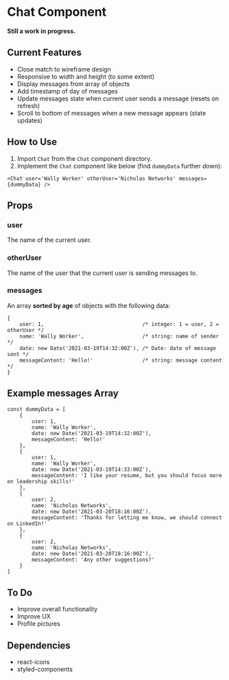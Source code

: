 # Chat Component

**Still a work in progress.**


## Current Features
- Close match to wireframe design
- Responsive to width and height (to some extent)
- Display messages from array of objects
- Add timestamp of day of messages
- Update messages state when current user sends a message (resets on refresh)
- Scroll to bottom of messages when a new message appears (state updates)


## How to Use
1. Import ```Chat``` from the ```Chat``` component directory.
2. Implement the ```Chat``` component like below (find ```dummyData``` further down):
```
<Chat user='Wally Worker' otherUser='Nicholas Networks' messages={dummyData} />
```


## Props

### user
The name of the current user.

### otherUser
The name of the user that the current user is sending messages to.

### messages
An array **sorted by age** of objects with the following data:
```
{
    user: 1,                                /* integer: 1 = user, 2 = otherUser */
    name: 'Wally Worker',                   /* string: name of sender */
    date: new Date('2021-03-19T14:32:00Z'), /* Date: date of message sent */
    messageContent: 'Hello!'                /* string: message content */
}
```


## Example messages Array
```
const dummyData = [
    {
        user: 1,
        name: 'Wally Worker',
        date: new Date('2021-03-19T14:32:00Z'),
        messageContent: 'Hello!'
    },
    {
        user: 1,
        name: 'Wally Worker',
        date: new Date('2021-03-19T14:33:00Z'),
        messageContent: 'I like your resume, but you should focus more on leadership skills!'
    },
    {
        user: 2,
        name: 'Nicholas Networks',
        date: new Date('2021-03-20T18:16:00Z'),
        messageContent: 'Thanks for letting me know, we should connect on LinkedIn!'
    },
    {
        user: 2,
        name: 'Nicholas Networks',
        date: new Date('2021-03-20T18:16:00Z'),
        messageContent: 'Any other suggestions?'
    }
]
```


## To Do
- Improve overall functionality
- Improve UX
- Profile pictures


## Dependencies
- react-icons
- styled-components